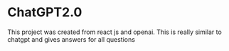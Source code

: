 # ChatGPT2.0
This project was created from react js and openai. This is really similar to chatgpt and gives answers for all questions

